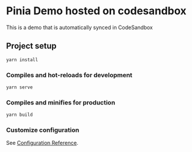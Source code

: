 # Pinia Demo hosted on codesandbox

This is a demo that is automatically synced in CodeSandbox

## Project setup

```sh
yarn install
```

### Compiles and hot-reloads for development

```sh
yarn serve
```

### Compiles and minifies for production

```sh
yarn build
```

### Customize configuration

See [Configuration Reference](https://cli.vuejs.org/config/).
